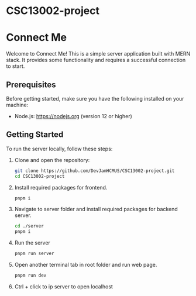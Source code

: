 # CSC13002-project

# Connect Me

Welcome to Connect Me! This is a simple server application built with MERN stack. It provides some functionality and requires a successful connection to start.

## Prerequisites

Before getting started, make sure you have the following installed on your machine:

-   Node.js: https://nodejs.org (version 12 or higher)

## Getting Started

To run the server locally, follow these steps:

1. Clone and open the repository:
    ```bash
    git clone https://github.com/DevJamHCMUS/CSC13002-project.git
    cd CSC13002-project
    ```
2. Install required packages for frontend.
    ```bash
    pnpm i
    ```
2. Navigate to server folder and install required packages for backend server.
    ```bash
    cd ./server
    pnpm i
    ```
3. Run the server
    ```bash
    pnpm run server
    ```
4. Open another terminal tab in root folder and run web page.
    ```bash
    pnpm run dev
    ```
5. Ctrl + click to ip server to open localhost